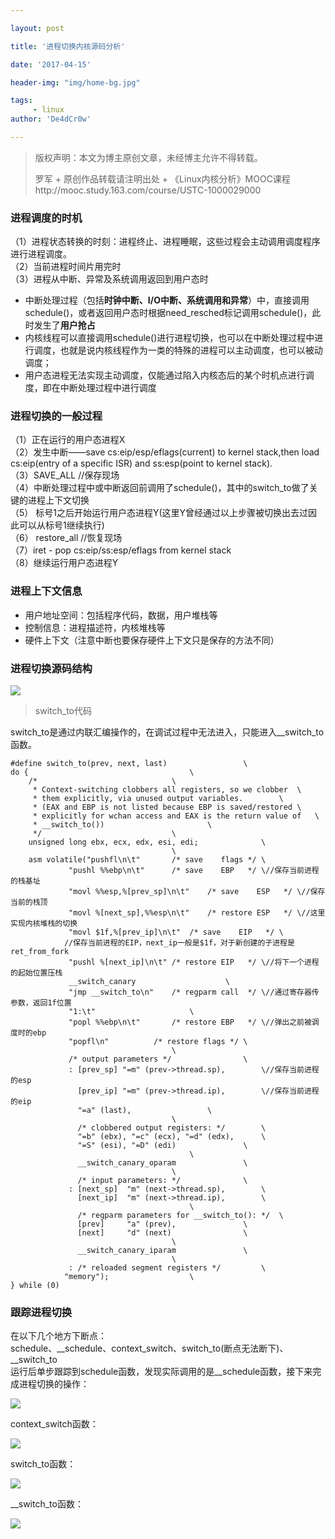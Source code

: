 ```yaml
---

layout: post

title: '进程切换内核源码分析'

date: '2017-04-15'

header-img: "img/home-bg.jpg"

tags:
     - linux   
author: 'De4dCr0w'

---
```


>版权声明：本文为博主原创文章，未经博主允许不得转载。
>
>罗军 + 原创作品转载请注明出处 + 《Linux内核分析》MOOC课程http://mooc.study.163.com/course/USTC-1000029000  

### 进程调度的时机 ###

（1）进程状态转换的时刻：进程终止、进程睡眠，这些过程会主动调用调度程序进行进程调度。  
（2）当前进程时间片用完时  
（3）进程从中断、异常及系统调用返回到用户态时  

* 中断处理过程（包括**时钟中断、I/O中断、系统调用和异常**）中，直接调用schedule()，或者返回用户态时根据need_resched标记调用schedule()，此时发生了**用户抢占**  
* 内核线程可以直接调用schedule()进行进程切换，也可以在中断处理过程中进行调度，也就是说内核线程作为一类的特殊的进程可以主动调度，也可以被动调度；    
* 用户态进程无法实现主动调度，仅能通过陷入内核态后的某个时机点进行调度，即在中断处理过程中进行调度  

### 进程切换的一般过程 ###

（1）正在运行的用户态进程X  
（2）发生中断——save cs:eip/esp/eflags(current) to kernel stack,then load cs:eip(entry of a specific ISR) and ss:esp(point to kernel stack).  
（3）SAVE_ALL //保存现场  
（4）中断处理过程中或中断返回前调用了schedule()，其中的switch_to做了关键的进程上下文切换   
（5） 标号1之后开始运行用户态进程Y(这里Y曾经通过以上步骤被切换出去过因此可以从标号1继续执行)  
（6） restore_all //恢复现场  
（7）iret - pop cs:eip/ss:esp/eflags from kernel stack  
（8）继续运行用户态进程Y

### 进程上下文信息 ###

* 用户地址空间：包括程序代码，数据，用户堆栈等
* 控制信息：进程描述符，内核堆栈等
* 硬件上下文（注意中断也要保存硬件上下文只是保存的方法不同）

### 进程切换源码结构 ###

![](http://i.imgur.com/K3CsQ30.png)

> switch_to代码

switch_to是通过内联汇编操作的，在调试过程中无法进入，只能进入__switch_to函数。

	#define switch_to(prev, next, last)					\
	do {									\
		/*								\
		 * Context-switching clobbers all registers, so we clobber	\
		 * them explicitly, via unused output variables.		\
		 * (EAX and EBP is not listed because EBP is saved/restored	\
		 * explicitly for wchan access and EAX is the return value of	\
		 * __switch_to())						\
		 */								\
		unsigned long ebx, ecx, edx, esi, edi;				\
										\
		asm volatile("pushfl\n\t"		/* save    flags */	\
			     "pushl %%ebp\n\t"		/* save    EBP   */	\//保存当前进程的栈基址
			     "movl %%esp,%[prev_sp]\n\t"	/* save    ESP   */ \//保存当前的栈顶
			     "movl %[next_sp],%%esp\n\t"	/* restore ESP   */ \//这里实现内核堆栈的切换
			     "movl $1f,%[prev_ip]\n\t"	/* save    EIP   */	\
				//保存当前进程的EIP，next_ip一般是$1f，对于新创建的子进程是ret_from_fork
			     "pushl %[next_ip]\n\t"	/* restore EIP   */	\//将下一个进程的起始位置压栈
			     __switch_canary					\
			     "jmp __switch_to\n"	/* regparm call  */	\//通过寄存器传参数，返回1f位置
			     "1:\t"						\
			     "popl %%ebp\n\t"		/* restore EBP   */	\//弹出之前被调度时的ebp
			     "popfl\n"			/* restore flags */	\
										\
			     /* output parameters */				\
			     : [prev_sp] "=m" (prev->thread.sp),		\//保存当前进程的esp
			       [prev_ip] "=m" (prev->thread.ip),		\//保存当前进程的eip
			       "=a" (last),					\
										\
			       /* clobbered output registers: */		\
			       "=b" (ebx), "=c" (ecx), "=d" (edx),		\
			       "=S" (esi), "=D" (edi)				\
			       							\
			       __switch_canary_oparam				\
										\
			       /* input parameters: */				\
			     : [next_sp]  "m" (next->thread.sp),		\
			       [next_ip]  "m" (next->thread.ip),		\
			       							\
			       /* regparm parameters for __switch_to(): */	\
			       [prev]     "a" (prev),				\
			       [next]     "d" (next)				\
										\
			       __switch_canary_iparam				\
										\
			     : /* reloaded segment registers */			\
				"memory");					\
	} while (0)

### 跟踪进程切换 ###

在以下几个地方下断点：  
schedule、__schedule、context_switch、switch_to(断点无法断下)、__switch_to   
运行后单步跟踪到schedule函数，发现实际调用的是__schedule函数，接下来完成进程切换的操作：

![](http://i.imgur.com/9logh7J.png)

context_switch函数：

![](http://i.imgur.com/WZ4xGhh.png)

switch_to函数： 

![](http://i.imgur.com/zSHfyWo.png)

__switch_to函数：

![](http://i.imgur.com/JwCKUBv.png)